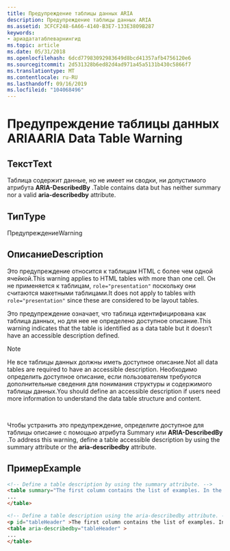 ```yaml
---
title: Предупреждение таблицы данных ARIA
description: Предупреждение таблицы данных ARIA
ms.assetid: 3CFCF248-6A66-4140-B3E7-133E3809B287
keywords:
- ариадататаблеварнингид
ms.topic: article
ms.date: 05/31/2018
ms.openlocfilehash: 6dcd77983092983649d8bcd41357afb4756120e6
ms.sourcegitcommit: 2d531328b6ed82d4ad971a45a5131b430c5866f7
ms.translationtype: MT
ms.contentlocale: ru-RU
ms.lasthandoff: 09/16/2019
ms.locfileid: "104068496"
---
```

# <a name="aria-data-table-warning"></a><span data-ttu-id="37e61-104">Предупреждение таблицы данных ARIA</span><span class="sxs-lookup"><span data-stu-id="37e61-104">ARIA Data Table Warning</span></span>

## <a name="text"></a><span data-ttu-id="37e61-105">Текст</span><span class="sxs-lookup"><span data-stu-id="37e61-105">Text</span></span>

<span data-ttu-id="37e61-106">Таблица содержит данные, но не имеет ни сводки, ни допустимого атрибута **ARIA-DescribedBy** .</span><span class="sxs-lookup"><span data-stu-id="37e61-106">Table contains data but has neither summary nor a valid **aria-describedby** attribute.</span></span>

## <a name="type"></a><span data-ttu-id="37e61-107">Тип</span><span class="sxs-lookup"><span data-stu-id="37e61-107">Type</span></span>

<span data-ttu-id="37e61-108">Предупреждение</span><span class="sxs-lookup"><span data-stu-id="37e61-108">Warning</span></span>

## <a name="description"></a><span data-ttu-id="37e61-109">Описание</span><span class="sxs-lookup"><span data-stu-id="37e61-109">Description</span></span>

<span data-ttu-id="37e61-110">Это предупреждение относится к таблицам HTML с более чем одной ячейкой.</span><span class="sxs-lookup"><span data-stu-id="37e61-110">This warning applies to HTML tables with more than one cell.</span></span> <span data-ttu-id="37e61-111">Он не применяется к таблицам, `role="presentation"` поскольку они считаются макетными таблицами.</span><span class="sxs-lookup"><span data-stu-id="37e61-111">It does not apply to tables with `role="presentation"` since these are considered to be layout tables.</span></span>

<span data-ttu-id="37e61-112">Это предупреждение означает, что таблица идентифицирована как таблица данных, но для нее не определено доступное описание.</span><span class="sxs-lookup"><span data-stu-id="37e61-112">This warning indicates that the table is identified as a data table but it doesn’t have an accessible description defined.</span></span>

> [!Note]  
> <span data-ttu-id="37e61-113">Не все таблицы данных должны иметь доступное описание.</span><span class="sxs-lookup"><span data-stu-id="37e61-113">Not all data tables are required to have an accessible description.</span></span> <span data-ttu-id="37e61-114">Необходимо определить доступное описание, если пользователям требуются дополнительные сведения для понимания структуры и содержимого таблицы данных.</span><span class="sxs-lookup"><span data-stu-id="37e61-114">You should define an accessible description if users need more information to understand the data table structure and content.</span></span>

 

<span data-ttu-id="37e61-115">Чтобы устранить это предупреждение, определите доступное для таблицы описание с помощью атрибута Summary или **ARIA-DescribedBy** .</span><span class="sxs-lookup"><span data-stu-id="37e61-115">To address this warning, define a table accessible description by using the summary attribute or the **aria-describedby** attribute.</span></span>

## <a name="example"></a><span data-ttu-id="37e61-116">Пример</span><span class="sxs-lookup"><span data-stu-id="37e61-116">Example</span></span>


```HTML
<!-- Define a table description by using the summary attribute. -->
<table summary="The first column contains the list of examples. In the second column ...">
...
</table>

<!-- Define a table description using the aria-describedby attribute. -->
<p id="tableHeader" >The first column contains the list of examples. In the second column ...</p>
<table aria-describedby="tableHeader" >
...
</table>
```



 

 




